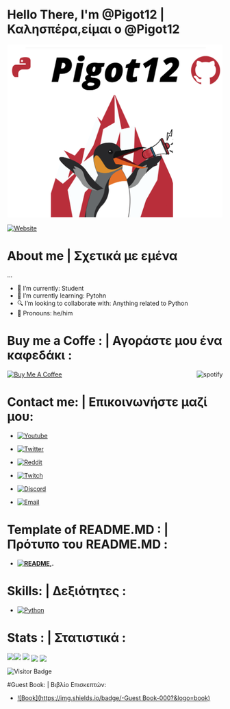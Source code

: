 
# Hello There, I'm @Pigot12 | Καλησπέρα,είμαι ο @Pigot12
![](GithubLogo%20(1).png)

[![Website](https://img.shields.io/badge/-Website-000?&logo=java)]()
# About me | Σχετικά με εμένα

...


* 🏫 I’m currently:  Student
* 🐍 I’m currently learning: Pytohn
* 🔍 I’m looking to collaborate with: Anything related to Python
* 📖 Pronouns: he/him


# Buy me a Coffe : | Αγοράστε μου ένα καφεδάκι :
  <a href="https://www.buymeacoffee.com/pigot12" target="_blank" rel="noreferrer nofollow">
      <img src="https://cdn.buymeacoffee.com/buttons/default-red.png" alt="Buy Me A Coffee" height="40" width="170" >

<a href="https://github.com/kittinan/spotify-github-profile" target="black">
  <img align="right"
    src="https://spotify-github-profile.vercel.app/api/view?uid=k4jkgsc6vq2boan1t2ajvxvee&cover_image=true"
    alt="spotify" />
</a>


# Contact me: | Επικοινωνήστε μαζί μου:

* [![Youtube](https://img.shields.io/badge/-Pigot12-000?&logo=youtube)](https://www.youtube.com/channel/UCnTVfPUMLGlMwQgU3v3O0sg)
</a>

* [![Twitter](https://img.shields.io/badge/-Pigot12_-000?&logo=twitter)](https://twitter.com/Pigot12_)
</a>

* [![Reddit](https://img.shields.io/badge/-Pigot12-000?&logo=reddit)](https://www.reddit.com/user/Pigot12)
</a>

* [![Twitch](https://img.shields.io/badge/-Pigot12_-000?&logo=twitch)](https://www.twitch.tv/pigot12_)
</a>

* [![Discord](https://img.shields.io/badge/-Pigot12Server_-000?&logo=discord)](https://discord.gg/JJVYYG9)

</a>

* [![Email](https://img.shields.io/badge/-Email_-000?&logo=email)](0pigot120@protonmail.com)

</a>

# Template of README.MD : | Πρότυπο του README.MD :

* **[![README](https://img.shields.io/badge/-README_-000?&logo=github),](https://github.com/Pigot12/Pigot12).**

# Skills: | Δεξιότητες :

* [![Python](https://img.shields.io/badge/-Python-000?&logo=python)](https://github.com/Pigot12?tab=repositories&q=&type=&language=python)

# Stats : | Στατιστικά :

<img align="left" src="https://github-readme-stats.vercel.app/api?username=Pigot12&show_icons=true&count_private=true&theme=merko" />
<img src="https://github-readme-stats.vercel.app/api/top-langs/?username=Pigot12&layout=compact&count_private=true&theme=merko" />
<img src="https://github-readme-stats.vercel.app/api/wakatime?username=Pigot12&theme=merko" />
<a href="https://github.com/Pigot12/onlinecoursesvertex" target="_blank"><img align="center" src="https://github-readme-stats.vercel.app/api/pin/?username=Pigot12&repo=onlinecoursesvertex&theme=merko""></a>
<a href="https://github.com/Pigot12/smallproject" target="_blank"><img align="center" src="https://github-readme-stats.vercel.app/api/pin/?username=Pigot12&repo=smallproject&theme=merko""></a>

![Visitor Badge](https://visitor-badge.laobi.icu/badge?page_id=pigot12.pigot12)

#Guest Book: | Βιβλίο Επισκεπτών:
* [![Book](https://img.shields.io/badge/-Guest Book-000?&logo=book)](https://github.com/Pigot12/Pigot12/issues/new)
